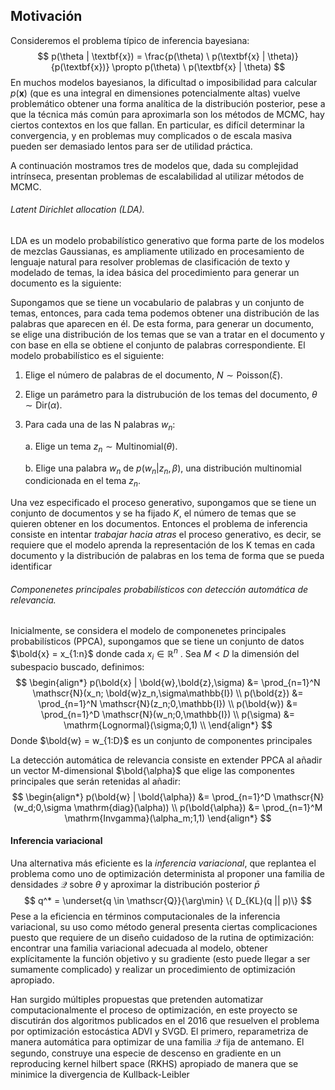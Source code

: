 ## Motivación

Consideremos el problema típico de inferencia bayesiana:
$$
p(\theta | \textbf{x}) = \frac{p(\theta) \ p(\textbf{x} | \theta)}{p(\textbf{x})} \propto p(\theta) \ p(\textbf{x} | \theta)
$$
En muchos modelos bayesianos, la dificultad o imposibilidad para calcular $p(\mathbf{x})$ (que es una integral en dimensiones potencialmente altas) vuelve problemático obtener una forma analítica de la distribución posterior, pese a que la técnica más común para aproximarla son los métodos de MCMC, hay ciertos contextos en los que fallan. En particular, es difícil determinar la convergencia, y en problemas muy complicados o de escala masiva pueden ser demasiado lentos para ser de utilidad práctica. 

A continuación mostramos tres de modelos que, dada su complejidad intrínseca, presentan problemas de escalabilidad al utilizar métodos de MCMC.

###### Latent Dirichlet allocation (LDA).

LDA es un modelo probabilístico generativo que forma parte de los modelos de mezclas Gaussianas, es ampliamente utilizado en procesamiento de lenguaje natural para resolver problemas de clasificación de texto y modelado de temas, la idea básica del procedimiento para generar un documento es la siguiente: 

Supongamos que se tiene un vocabulario de palabras y un conjunto de temas, entonces, para cada tema podemos obtener una distribución de las palabras que aparecen en él. De esta forma, para generar un documento, se elige una distribución de los temas que se van a tratar en el documento y con base en ella se obtiene el conjunto de palabras correspondiente. El modelo probabilístico es el siguiente:

1. Elige el número de palabras de el documento, $N \sim \mathrm{Poisson}(\xi)$.

2. Elige un parámetro para la distrubución de los temas del documento,  $\theta \sim \mathrm{Dir}(\alpha)$.

3. Para cada una de las N palabras $w_n$:

   a. Elige un tema $z_n \sim \mathrm{Multinomial}(\theta)$.

   b. Elige una palabra $w_n$ de $p(w_n|z_n,\beta)$, una distribución multinomial condicionada en el tema $z_n$.

Una vez especificado el proceso generativo, supongamos que se tiene un conjunto de documentos y se ha fijado $K$, el número de temas que se quieren obtener en los documentos. Entonces el problema de inferencia consiste en intentar *trabajar hacia atras* el proceso generativo, es decir, se requiere que el modelo aprenda la representación de los K temas en cada documento y la distribución de palabras en los tema de forma que se pueda identificar 

###### Componenetes principales probabilísticos con detección automática de relevancia.

Inicialmente, se considera el modelo de componenetes principales probabilísticos (PPCA), supongamos que se tiene un conjunto de datos $\bold{x} = x_{1:n}$ donde cada $x_i \in \mathbb{R}^n$ . Sea $M<D$ la dimensión del subespacio buscado, definimos:
$$
\begin{align*}
p(\bold{x} | \bold{w},\bold{z},\sigma) &= \prod_{n=1}^N \mathscr{N}(x_n; \bold{w}z_n,\sigma\mathbb{I}) \\
p(\bold{z}) &= \prod_{n=1}^N \mathscr{N}(z_n;0,\mathbb{I}) \\
p(\bold{w}) &= \prod_{n=1}^D \mathscr{N}(w_n;0,\mathbb{I}) \\
p(\sigma) &= \mathrm{Lognormal}(\sigma;0,1) \\
\end{align*}
$$
Donde $\bold{w} = w_{1:D}$ es  un conjunto de componentes principales

La detección automática de relevancia consiste en extender PPCA al añadir un vector M-dimensional $\bold{\alpha}$ que elige las componentes principales que serán retenidas al añadir:
$$
\begin{align*}
p(\bold{w} | \bold{\alpha}) &= \prod_{n=1}^D \mathscr{N}(w_d;0,\sigma \mathrm{diag}(\alpha)) \\
p(\bold{\alpha}) &= \prod_{n=1}^M \mathrm{Invgamma}(\alpha_m;1,1)
\end{align*}
$$

#### Inferencia variacional

Una alternativa más eficiente es la *inferencia variacional*, que replantea el problema como uno de optimización determinista al proponer una familia de densidades $\mathscr{Q}$ sobre $\theta$ y aproximar la distribución posterior $\bar{p}$
$$
q^* = \underset{q \in \mathscr{Q}}{\arg\min} \{ D_{KL}(q  || p)\}
$$
Pese a la eficiencia en términos computacionales de la inferencia variacional, su uso como método general presenta ciertas complicaciones puesto que requiere de un diseño cuidadoso de la rutina de optimización: encontrar una familia variacional adecuada al modelo, obtener explícitamente la función objetivo y su gradiente (esto puede llegar a ser sumamente complicado) y realizar un procedimiento de optimización apropiado. 

Han surgido múltiples propuestas que pretenden automatizar computacionalmente el proceso de optimización, en este proyecto se discutirán dos algoritmos publicados en el 2016 que resuelven el problema por optimización estocástica ADVI y SVGD. El primero, reparametriza de manera automática para optimizar de una familia $\mathcal{Q}$ fija de antemano. El segundo, construye una especie de descenso en gradiente en un reproducing kernel hilbert space (RKHS) apropiado de manera que se minimice la divergencia de Kullback-Leibler

